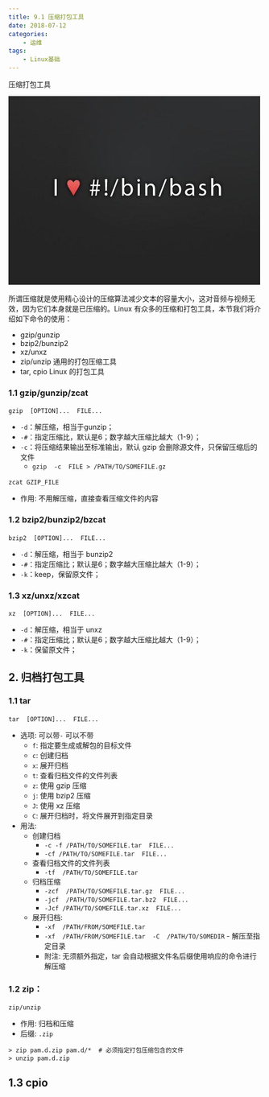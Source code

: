 ```yaml
---
title: 9.1 压缩打包工具
date: 2018-07-12
categories:
    - 运维
tags:
    - Linux基础
---
```


压缩打包工具

![linux-mt](/images/linux_mt/linux_mt.jpg)
<!-- more -->

所谓压缩就是使用精心设计的压缩算法减少文本的容量大小，这对音频与视频无效，因为它们本身就是已压缩的。Linux 有众多的压缩和打包工具，本节我们将介绍如下命令的使用：
- gzip/gunzip
- bzip2/bunzip2
- xz/unxz
- zip/unzip 通用的打包压缩工具
- tar, cpio Linux 的打包工具

### 1.1 gzip/gunzip/zcat
`gzip  [OPTION]...  FILE...`
- `-d`：解压缩，相当于gunzip；
- `-#`：指定压缩比，默认是6；数字越大压缩比越大（1-9）；
- `-c`：将压缩结果输出至标准输出，默认 gzip 会删除源文件，只保留压缩后的文件
    - `gzip  -c  FILE > /PATH/TO/SOMEFILE.gz`

`zcat GZIP_FILE`
- 作用: 不用解压缩，直接查看压缩文件的内容

### 1.2 bzip2/bunzip2/bzcat
`bzip2  [OPTION]...  FILE...`
- `-d`：解压缩，相当于 bunzip2
- `-#`：指定压缩比；默认是6；数字越大压缩比越大（1-9）；
- `-k`：keep，保留原文件；

### 1.3 xz/unxz/xzcat
`xz  [OPTION]...  FILE...`
- `-d`：解压缩，相当于 unxz
- `-#`：指定压缩比；默认是6；数字越大压缩比越大（1-9）；
- `-k`：保留原文件；

## 2. 归档打包工具
### 1.1 tar
`tar  [OPTION]...  FILE...`
- 选项: 可以带`-` 可以不带
	- `f`: 指定要生成或解包的目标文件
	- `c`: 创建归档
	- `x`: 展开归档
	- `t`: 查看归档文件的文件列表
	- `z`: 使用 gzip 压缩
	- `j`: 使用 bzip2 压缩
	- `J`: 使用 xz 压缩
	- `C`: 展开归档时，将文件展开到指定目录
- 用法:
	- 创建归档
		- `-c -f /PATH/TO/SOMEFILE.tar  FILE...`
		- `-cf /PATH/TO/SOMEFILE.tar  FILE...`
	- 查看归档文件的文件列表
		- `-tf  /PATH/TO/SOMEFILE.tar`
	- 归档压缩
		- `-zcf  /PATH/TO/SOMEFILE.tar.gz  FILE...`
		- `-jcf  /PATH/TO/SOMEFILE.tar.bz2  FILE...`
		- `-Jcf /PATH/TO/SOMEFILE.tar.xz  FILE...`
	- 展开归档:
		- `-xf  /PATH/FROM/SOMEFILE.tar`
		- `-xf  /PATH/FROM/SOMEFILE.tar  -C  /PATH/TO/SOMEDIR` - 解压至指定目录
		- 附注: 无须额外指定，tar 会自动根据文件名后缀使用响应的命令进行解压缩

### 1.2 zip：
`zip/unzip`
- 作用: 归档和压缩
- 后缀: `.zip`

```
> zip pam.d.zip pam.d/*  # 必须指定打包压缩包含的文件
> unzip pam.d.zip
```

## 1.3 cpio
